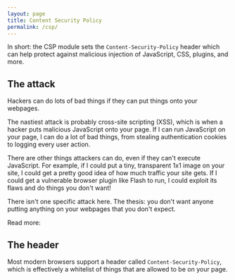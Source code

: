 ```yaml
---
layout: page
title: Content Security Policy
permalink: /csp/
---
```

In short: the CSP module sets the `Content-Security-Policy` header which can help protect against malicious injection of JavaScript, CSS, plugins, and more.

The attack
----------

Hackers can do lots of bad things if they can put things onto your webpages.

The nastiest attack is probably cross-site scripting (XSS), which is when a hacker puts malicious JavaScript onto your page. If I can run JavaScript on your page, I can do a lot of bad things, from stealing authentication cookies to logging every user action.

There are other things attackers can do, even if they can't execute JavaScript. For example, if I could put a tiny, transparent 1x1 image on your site, I could get a pretty good idea of how much traffic your site gets. If I could get a vulnerable browser plugin like Flash to run, I could exploit its flaws and do things you don't want!

There isn't one specific attack here. The thesis: you don't want anyone putting anything on your webpages that you don't expect.

Read more:

The header
----------

Most modern browsers support a header called `Content-Security-Policy`, which is effectively a whitelist of things that are allowed to be on your page.
